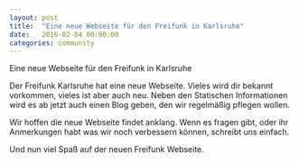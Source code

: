 ```yaml
---
layout: post
title:  "Eine neue Webseite für den Freifunk in Karlsruhe"
date:   2016-02-04 00:00:00
categories: community
---
```


Eine neue Webseite für den Freifunk in Karlsruhe


Der Freifunk Karlsruhe hat eine neue Webseite. Vieles wird dir bekannt vorkommen, vieles ist aber auch neu. 
Neben den Statischen Informationen wird es ab jetzt auch einen Blog geben, den wir regelmäßig pflegen wollen.

Wir hoffen die neue Webseite findet anklang. Wenn es fragen gibt, oder ihr Anmerkungen habt was wir noch verbessern können, schreibt uns einfach.

Und nun viel Spaß auf der neuen Freifunk Webseite.

